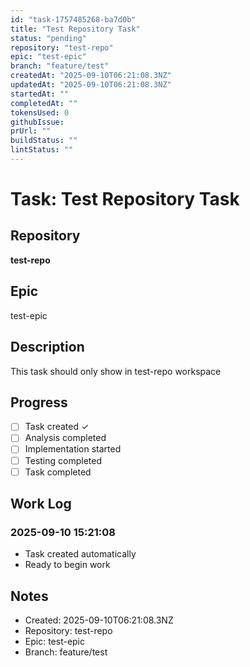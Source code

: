 ```yaml
---
id: "task-1757485268-ba7d0b"
title: "Test Repository Task"
status: "pending"
repository: "test-repo"
epic: "test-epic"
branch: "feature/test"
createdAt: "2025-09-10T06:21:08.3NZ"
updatedAt: "2025-09-10T06:21:08.3NZ"
startedAt: ""
completedAt: ""
tokensUsed: 0
githubIssue: 
prUrl: ""
buildStatus: ""
lintStatus: ""
---
```


# Task: Test Repository Task

## Repository
**test-repo**

## Epic
test-epic

## Description
This task should only show in test-repo workspace

## Progress
- [ ] Task created ✓
- [ ] Analysis completed
- [ ] Implementation started
- [ ] Testing completed
- [ ] Task completed

## Work Log
### 2025-09-10 15:21:08
- Task created automatically
- Ready to begin work

## Notes
- Created: 2025-09-10T06:21:08.3NZ
- Repository: test-repo
- Epic: test-epic
- Branch: feature/test

